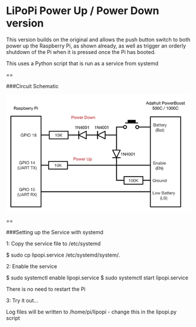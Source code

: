 LiPoPi Power Up / Power Down version
======

This version builds on the original and allows the push button switch to both power up the Raspberry Pi,
as shown already, as well as trigger an orderly shutdown of the Pi when it is pressed once the Pi has booted.

This uses a Python script that is run as a service from systemd

==

###Circuit Schematic

![schematic](/pictures/lipopi_schematic_powerboost.png)

==

###Setting up the Service with systemd

1: Copy the service file to /etc/systemd

$ sudo cp lipopi.service /etc/systemd/system/.

2: Enable the service

$ sudo systemctl enable lipopi.service
$ sudo systemctl start  lipopi.service

There is no need to restart the Pi

3: Try it out...

Log files will be written to /home/pi/lipopi - change this in the lipopi.py script


